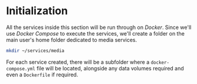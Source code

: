 # Initialization

All the services inside this section will be run through on *Docker*. Since we'll use *Docker Compose* to execute the services, we'll create a folder on the main user's home folder dedicated to media services.

```bash
mkdir ~/services/media
```

For each service created, there will be a subfolder where a `docker-compose.yml` file will be located, alongside any data volumes required and even a `Dockerfile` if required.
